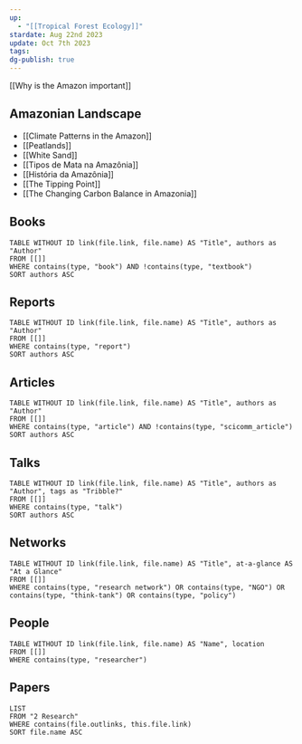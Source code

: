 ```yaml
---
up:
  - "[[Tropical Forest Ecology]]"
stardate: Aug 22nd 2023
update: Oct 7th 2023
tags: 
dg-publish: true
---
```

[[Why is the Amazon important]]
## Amazonian Landscape
- [[Climate Patterns in the Amazon]]
- [[Peatlands]]
- [[White Sand]]
- [[Tipos de Mata na Amazônia]]
- [[História da Amazônia]]
- [[The Tipping Point]]
- [[The Changing Carbon Balance in Amazonia]]

## Books
```dataview
TABLE WITHOUT ID link(file.link, file.name) AS "Title", authors as "Author"
FROM [[]]
WHERE contains(type, "book") AND !contains(type, "textbook")
SORT authors ASC
```

## Reports
```dataview
TABLE WITHOUT ID link(file.link, file.name) AS "Title", authors as "Author"
FROM [[]]
WHERE contains(type, "report")
SORT authors ASC
```

## Articles
```dataview
TABLE WITHOUT ID link(file.link, file.name) AS "Title", authors as "Author"
FROM [[]]
WHERE contains(type, "article") AND !contains(type, "scicomm_article")
SORT authors ASC
```

## Talks
```dataview
TABLE WITHOUT ID link(file.link, file.name) AS "Title", authors as "Author", tags as "Tribble?"
FROM [[]]
WHERE contains(type, "talk")
SORT authors ASC
```

## Networks

```dataview
TABLE WITHOUT ID link(file.link, file.name) AS "Title", at-a-glance AS "At a Glance"
FROM [[]]
WHERE contains(type, "research network") OR contains(type, "NGO") OR contains(type, "think-tank") OR contains(type, "policy")
```

## People
```dataview
TABLE WITHOUT ID link(file.link, file.name) AS "Name", location
FROM [[]]
WHERE contains(type, "researcher")
```


## Papers
```dataview
LIST
FROM "2 Research"
WHERE contains(file.outlinks, this.file.link)
SORT file.name ASC
```